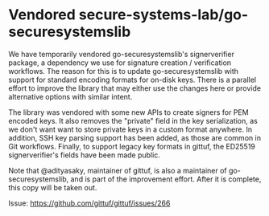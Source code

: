 # Vendored secure-systems-lab/go-securesystemslib

We have temporarily vendored go-securesystemslib's signerverifier package, a
dependency we use for signature creation / verification workflows. The reason
for this is to update go-securesystemslib with support for standard encoding
formats for on-disk keys. There is a parallel effort to improve the library that
may either use the changes here or provide alternative options with similar
intent.

The library was vendored with some new APIs to create signers for PEM encoded
keys. It also removes the "private" field in the key serialization, as we don't
want want to store private keys in a custom format anywhere. In addition, SSH
key parsing support has been added, as those are common in Git workflows.
Finally, to support legacy key formats in gittuf, the ED25519 signerverifier's
fields have been made public.

Note that @adityasaky, maintainer of gittuf, is also a maintainer of
go-securesystemslib, and is part of the improvement effort. After it is
complete, this copy will be taken out.

Issue: https://github.com/gittuf/gittuf/issues/266
